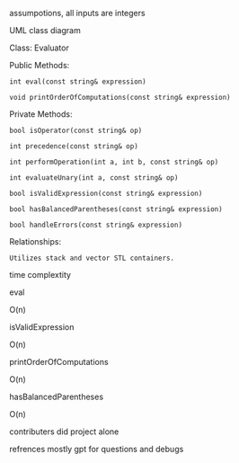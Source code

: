 assumpotions, all inputs are integers




UML class diagram

Class: Evaluator

  Public Methods:
  
    int eval(const string& expression)
    
    void printOrderOfComputations(const string& expression)
    
  Private Methods:
  
    bool isOperator(const string& op)
    
    int precedence(const string& op)
    
    int performOperation(int a, int b, const string& op)
    
    int evaluateUnary(int a, const string& op)
    
    bool isValidExpression(const string& expression)
    
    bool hasBalancedParentheses(const string& expression)
    
    bool handleErrors(const string& expression)
    
  Relationships:
  
    Utilizes stack and vector STL containers.


time complextity 

eval

O(n)

isValidExpression

O(n)

printOrderOfComputations

O(n)

hasBalancedParentheses

O(n)

contributers
did project alone

refrences
mostly gpt for questions and debugs
